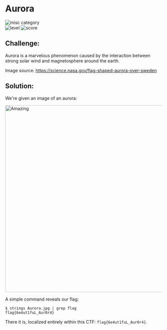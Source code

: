 
# Aurora

![misc category](https://img.shields.io/badge/category-Misc-blueviolet.svg)   
![level](https://img.shields.io/badge/level-Easy-blue.svg)
![score](https://img.shields.io/badge/score-50-blue.svg)

## Challenge:

Aurora is a marvelous phenomenon caused by the interaction between strong solar wind and magnetosphere around the earth.

Image source: https://science.nasa.gov/flag-shaped-aurora-over-sweden

## Solution:

We're given an image of an aurora:

<img src="Aurora.jpg" alt="Amazing" width="600">

A simple command reveals our flag:

```
$ strings Aurora.jpg | grep flag
flag{6e4ut1fuL_Aur0r4}
```

There it is, localized entirely within this CTF: `flag{6e4ut1fuL_Aur0r4}`.
